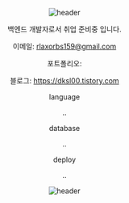 <div style="text-align: center;">

![header](https://capsule-render.vercel.app/api?type=waving&color=A3DCBE&height=200&section=header&text=tgkim's%20Hub&fontSize=60)



백엔드 개발자로서 취업 준비중 입니다.

이메일: rlaxorbs159@gmail.com

포트폴리오: 

블로그: https://dksl00.tistory.com


language

..

database

..

deploy

..




![header](https://capsule-render.vercel.app/api?type=waving&color=A3DCBE&height=120&section=footer)


</div>
